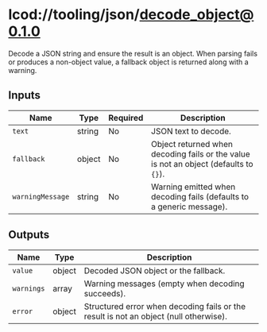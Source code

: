 # lcod://tooling/json/decode_object@0.1.0

Decode a JSON string and ensure the result is an object. When parsing fails or
produces a non-object value, a fallback object is returned along with a warning.

## Inputs

| Name | Type | Required | Description |
| ---- | ---- | -------- | ----------- |
| `text` | string | No | JSON text to decode. |
| `fallback` | object | No | Object returned when decoding fails or the value is not an object (defaults to `{}`). |
| `warningMessage` | string | No | Warning emitted when decoding fails (defaults to a generic message). |

## Outputs

| Name | Type | Description |
| ---- | ---- | ----------- |
| `value` | object | Decoded JSON object or the fallback. |
| `warnings` | array | Warning messages (empty when decoding succeeds). |
| `error` | object | Structured error when decoding fails or the result is not an object (null otherwise). |
